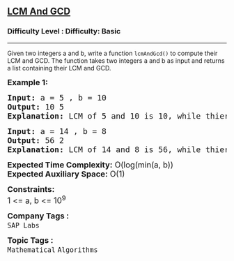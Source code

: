 <h2><a href="https://www.geeksforgeeks.org/problems/lcm-and-gcd4516/0">LCM And GCD</a></h2><h3>Difficulty Level : Difficulty: Basic</h3><hr><div class="problems_problem_content__Xm_eO"><p>Given two integers a and b, write a function <code>lcmAndGcd()</code> to compute their LCM and GCD. The function takes two integers a and b as input and returns a list containing their LCM and GCD.</p>
<p><span style="font-size: 18px;"><strong>Example 1:</strong></span></p>
<pre><span style="font-size: 18px;"><strong>Input: </strong>a = 5 , b = 10</span>
<span style="font-size: 18px;"><strong>Output: </strong></span><span style="font-size: 18px;">10 5</span>
<span style="font-size: 18px;"><strong>Explanation: </strong></span><span style="font-size: 18px;">LCM of 5 and 10 is 10, while thier GCD is 5.</span></pre>
<pre><span style="font-size: 18px;"><strong>Input: </strong>a = 14 , b = 8</span>
<span style="font-size: 18px;"><strong>Output: </strong></span><span style="font-size: 18px;">56 2</span>
<span style="font-size: 18px;"><strong>Explanation: </strong></span><span style="font-size: 18px;">LCM of 14 and 8 is 56, while thier GCD is 2.</span></pre>
<p><span style="font-size: 18px;"><strong>Expected Time Complexity:</strong> O(log(min(a, b))</span><br><span style="font-size: 18px;"><strong>Expected Auxiliary Space:</strong> O(1)</span></p>
<p><span style="font-size: 18px;"><strong>Constraints:</strong></span><br><span style="font-size: 18px;">1 &lt;= a, b &lt;= 10<sup>9</sup></span></p></div><p><span style=font-size:18px><strong>Company Tags : </strong><br><code>SAP Labs</code>&nbsp;<br><p><span style=font-size:18px><strong>Topic Tags : </strong><br><code>Mathematical</code>&nbsp;<code>Algorithms</code>&nbsp;